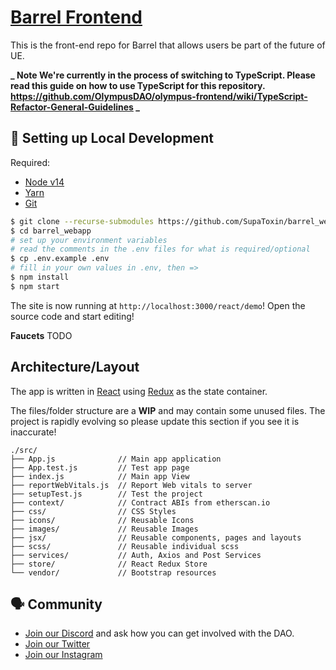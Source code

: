 # [Barrel Frontend](https://barrel.tools/)

This is the front-end repo for Barrel that allows users be part of the future of UE.

**_ Note We're currently in the process of switching to TypeScript. Please read this guide on how to use TypeScript for this repository. https://github.com/OlympusDAO/olympus-frontend/wiki/TypeScript-Refactor-General-Guidelines _**

## 🔧 Setting up Local Development

Required:

- [Node v14](https://nodejs.org/download/release/latest-v14.x/)
- [Yarn](https://classic.yarnpkg.com/en/docs/install/)
- [Git](https://git-scm.com/downloads)

```bash
$ git clone --recurse-submodules https://github.com/SupaToxin/barrel_webapp.git
$ cd barrel_webapp
# set up your environment variables
# read the comments in the .env files for what is required/optional
$ cp .env.example .env
# fill in your own values in .env, then =>
$ npm install
$ npm start
```

The site is now running at `http://localhost:3000/react/demo`!
Open the source code and start editing!

**Faucets**
TODO

## Architecture/Layout

The app is written in [React](https://reactjs.org/) using [Redux](https://redux.js.org/) as the state container.

The files/folder structure are a **WIP** and may contain some unused files. The project is rapidly evolving so please update this section if you see it is inaccurate!

```
./src/
├── App.js              // Main app application
├── App.test.js         // Test app page
├── index.js            // Main app View
├── reportWebVitals.js  // Report Web vitals to server
├── setupTest.js        // Test the project
├── context/            // Contract ABIs from etherscan.io
├── css/                // CSS Styles
├── icons/              // Reusable Icons
├── images/             // Reusable Images
├── jsx/                // Reusable components, pages and layouts
├── scss/               // Reusable individual scss
├── services/           // Auth, Axios and Post Services
├── store/              // React Redux Store
└── vendor/             // Bootstrap resources
```

## 🗣 Community

- [Join our Discord](https://discord.gg/barrel) and ask how you can get involved with the DAO.
- [Join our Twitter](https://twitter.com/barreltools)
- [Join our Instagram](https://www.instagram.com/barreltools/)
